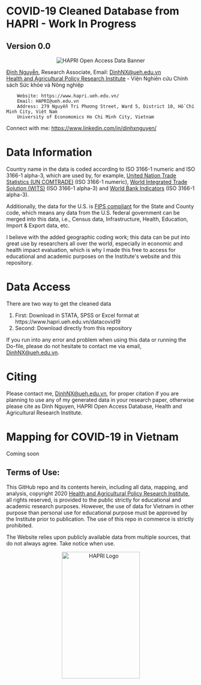 # COVID-19 Cleaned Database from HAPRI - Work In Progress
## Version 0.0

<p align="center">
   <img src="https://static.wixstatic.com/media/742178_c317772c976e4134a1ca1f068bba3c46~mv2.png" alt="HAPRI Open Access Data Banner"/>
</p>

[Định Nguyễn](https://www.hapri.ueh.edu.vn/People/Dinh-X-Nguyen), Research Associate, Email: <DinhNX@ueh.edu.vn> \
[Health and Agricultural Policy Research Institute](https://www.hapri.ueh.edu.vn/) - Viện Nghiên cứu Chính sách Sức khỏe và Nông nghiệp

        Website: https://www.hapri.ueh.edu.vn/
        Email: HAPRI@ueh.edu.vn
        Address: 279 Nguyễn Tri Phương Street, Ward 5, District 10, Hồ Chí Minh City, Việt Nam
        University of Economomics Ho Chi Minh City, Vietnam

   Connect with me: https://www.linkedin.com/in/dinhxnguyen/

# Data Information
Country name in the data is coded according to ISO 3166-1 numeric and ISO 3166-1 alpha-3, which are used by, for example, [United Nation Trade Statistics (UN COMTRADE)](https://comtrade.un.org/) (ISO 3166-1 numeric),  [World Integrated Trade Solution (WITS)](https://wits.worldbank.org/) (ISO 3166-1 alpha-3) and [World Bank Indicators](https://data.worldbank.org/indicator) (ISO 3166-1 alpha-3).

Additionally, the data for the U.S. is [FIPS compliant](https://en.wikipedia.org/wiki/Federal_Information_Processing_Standard_state_code) for the State and County code, which means any data from the U.S. federal government can be merged into this data, i.e., Census data, Infrastructure, Health, Education, Import & Export data, etc.

I believe with the added geographic coding work; this data can be put into great use by researchers all over the world, especially in economic and health impact evaluation, which is why I made this free to access for educational and academic purposes on the Institute's website and this repository.
  
# Data Access
There are two way to get the cleaned data
<ol>
<li>First: Download in STATA, SPSS or Excel format at https://www.hapri.ueh.edu.vn/datacovid19 </li>
<li>Second: Download directly from this repository </li>
</ol>

If you run into any error and problem when using this data or running the Do-file, please do not hesitate to contact me via email, <DinhNX@ueh.edu.vn>.

# Citing
Please contact me, <DinhNX@ueh.edu.vn>, for proper citation if you are planning to use any of my generated data in your research paper, otherwise please cite as Dinh Nguyen, HAPRI Open Access Database, Health and Agricultural Research Institute.

# Mapping for COVID-19 in Vietnam
Coming soon

## Terms of Use:

This GitHub repo and its contents herein, including all data, mapping, and analysis, copyright 2020 [Health and Agricultural Policy Research Institute](https://www.hapri.ueh.edu.vn/), all rights reserved, is provided to the public strictly for educational and academic research purposes. However, the use of data for Vietnam in other purpose than personal use for educational purpose must be approved by the Institute prior to publication. The use of this repo in commerce is strictly prohibited.

The Website relies upon publicly available data from multiple sources, that do not always agree. Take notice when use.

<p align="center">
   <img src="https://static.wixstatic.com/media/742178_c1375cf8dde04d6c95b87b0112b85a59~mv2.png" alt="HAPRI Logo" width="207.25px" height="337.75px"/>
</p>
